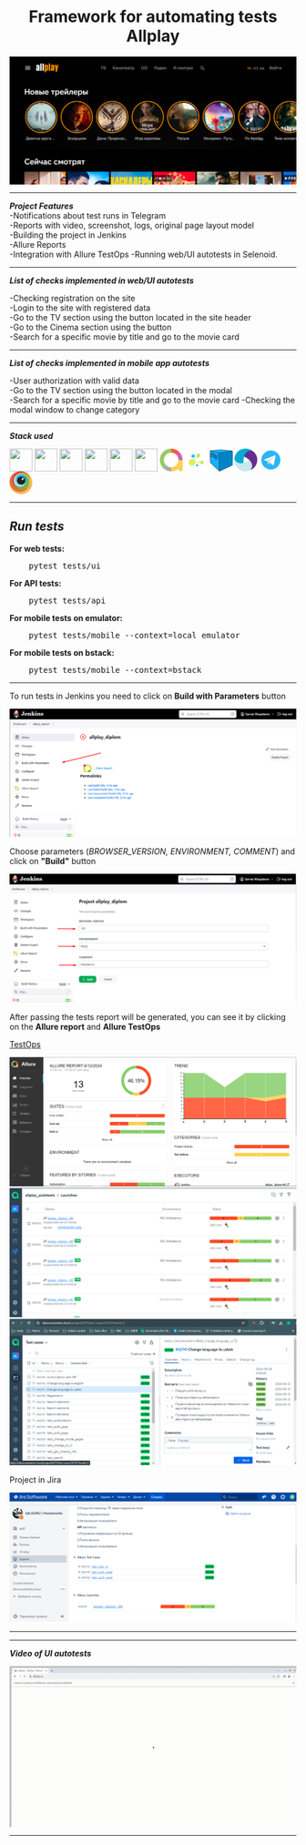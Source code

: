 <h1 align="center">Framework for automating tests Allplay</h1>

<img align="center" src="resources/images/site.png"/>  

***
***Project Features***  
-Notifications about test runs in Telegram  
-Reports with video, screenshot, logs, original page layout model  
-Building the project in Jenkins  
-Allure Reports  
-Integration with Allure TestOps
-Running web/UI autotests in Selenoid.


***
***List of checks implemented in web/UI autotests***

-Checking registration on the site   
-Login to the site with registered data     
-Go to the TV section using the button located in the site header  
-Go to the Cinema section using the button   
-Search for a specific movie by title and go to the movie card

***

***List of checks implemented in mobile app autotests***
 
-User authorization with valid data  
-Go to the TV section using the button located in the modal   
-Search for a specific movie by title and go to the movie card
-Checking the modal window to change category

***


***Stack used***
<p align="left">
<img align="center" src="https://cdn.jsdelivr.net/gh/devicons/devicon@latest/icons/python/python-original-wordmark.svg" height="40" width="40" />
<img align="center" src="https://cdn.jsdelivr.net/gh/devicons/devicon@latest/icons/pycharm/pycharm-original.svg" height="40" width="40" />
<img align="center" src="https://cdn.jsdelivr.net/gh/devicons/devicon@latest/icons/jenkins/jenkins-original.svg" height="40" width="40" />
<img align="center" src="https://cdn.jsdelivr.net/gh/devicons/devicon@latest/icons/pytest/pytest-original.svg" height="40" width="40" />
<img align="center" src="https://cdn.jsdelivr.net/gh/devicons/devicon@latest/icons/jira/jira-original.svg" height="40" width="40" />
<img align="center" src="https://cdn.jsdelivr.net/gh/devicons/devicon@latest/icons/github/github-original.svg" height="40" width="40" />
<img align="center" src="resources/images/allure.png" height="40" width="40" />
<img align="center" src="resources/images/selene.png" height="40" width="40" />
<img align="center" src="resources/images/selenoid.png" height="40" width="40" />
<img align="center" src="resources/images/appium.png" height="40" width="40" />
<img align="center" src="resources/images/telegram.png" height="40" width="40" />
<img align="center" src="resources/images/browserstack.png" height="40" width="40" />

***  
***Run tests***
---


<p><b>For web tests:</b></p>
<pre>
    pytest tests/ui
</pre>
<p><b>For API tests:</b></p>
<pre>
    pytest tests/api
</pre>
<p><b>For mobile tests on emulator:</b></p>
<pre>
    pytest tests/mobile --context=local_emulator
</pre>
<p><b>For mobile tests on bstack:</b></p>
<pre>
    pytest tests/mobile --context=bstack
</pre>

---

<p> To run tests in Jenkins you need to click on <b>Build with Parameters</b> button</p>
<img src="resources/images/build.png" alt="build">
<p>Сhoose parameters (<i>BROWSER_VERSION, ENVIRONMENT, COMMENT</i>) and click on <b>"Build"</b> button</p>
<img src="resources/images/parametrs.png" alt="parameters">
<p>After passing the tests report will be generated, you can see it by clicking on the <b>Allure report</b> and <b>Allure TestOps</b></p>
<p><a href="https://allure.autotests.cloud/project/4275/dashboards">TestOps</a></p>
<img src="resources/images/allure_report.png" alt="allure-report">
<img src="resources/images/allure-result.png" alt="allure-result">
<img src="resources/images/allure-testcases.png" alt="allure-testOps">

<p>Project in Jira</p>
<img src="resources/images/jira_integration.png" alt="jira">


---



---


***Video of UI autotests***

<img align="center" src="resources/images/video_from-test.gif"/>  

***